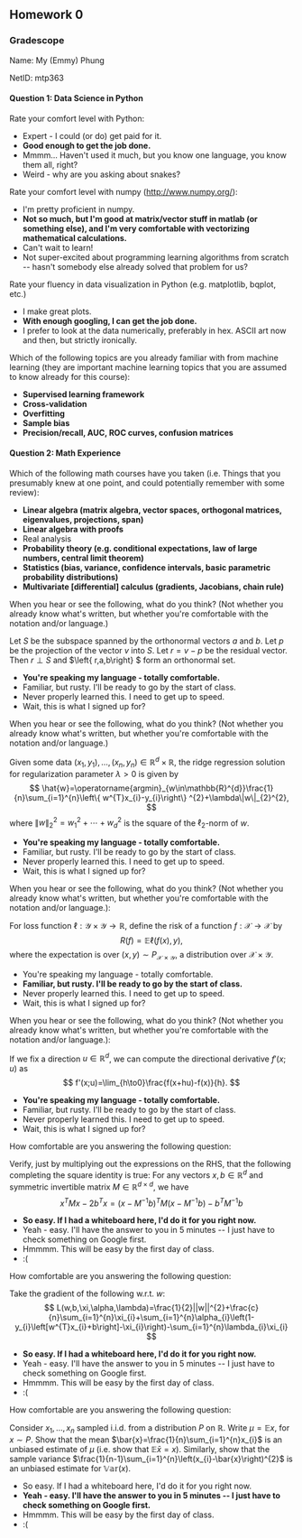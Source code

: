 ## Homework 0


### Gradescope

Name: My (Emmy) Phung <br>

NetID: mtp363

<div style=”page-break-after: always;”></div>

#### Question 1: Data Science in Python

Rate your comfort level with Python:

- Expert - I could (or do) get paid for it.
- **Good enough to get the job done.**
- Mmmm... Haven't used it much, but you know one language, you know them all, right?
- Weird - why are you asking about snakes?

Rate your comfort level with numpy (http://www.numpy.org/):

- I'm pretty proficient in numpy. 
- **Not so much, but I'm good at matrix/vector stuff in matlab (or
something else), and I'm very comfortable with vectorizing mathematical calculations.**
- Can't wait to learn!
- Not super-excited about programming learning algorithms from scratch -- hasn't somebody else already solved that problem for us?


Rate your fluency in data visualization in Python (e.g.
matplotlib, bqplot, etc.)

- I make great plots.
- **With enough googling, I can get the job done.**
- I prefer to look at the data numerically, preferably in hex.  ASCII art now and then, but strictly ironically. 

Which of the following topics are you already familiar with from
  machine learning (they are important machine learning topics that you are
  assumed to know already for this course):

- **Supervised learning framework**
- **Cross-validation**
- **Overfitting**
- **Sample bias**
- **Precision/recall, AUC, ROC curves, confusion matrices**

<div style=”page-break-after: always;”></div>

#### Question 2: Math Experience

Which of the following math courses have you taken (i.e. Things that you presumably knew at one point, and could potentially remember with some review):

- **Linear algebra (matrix algebra, vector spaces, orthogonal matrices, eigenvalues, projections, span)**
- **Linear algebra with proofs**
- Real analysis 
- **Probability theory (e.g. conditional expectations, law of large numbers, central limit theorem)**
- **Statistics (bias, variance, confidence intervals, basic parametric probability distributions)**
- **Multivariate [differential] calculus (gradients, Jacobians, chain rule)**



When you hear or see the following, what do you think?  (Not whether
  you already know what's written, but whether you're comfortable with the
  notation and/or language.)
 
 Let $S$ be the subspace
    spanned by the orthonormal vectors $a$ and $b$. Let $p$ be the
    projection of the vector $v$ into $S$. Let $r=v-p$ be the residual
    vector. Then $r\perp S$ and $\left\{ r,a,b\right\} $ form an orthonormal
    set.

- **You're speaking my language - totally comfortable.**
- Familiar, but rusty.  I'll be ready to go by the start of class.
- Never properly learned this.  I need to get up to speed.
- Wait, this is what I signed up for? 

When you hear or see the following, what do you think?  (Not whether
  you already know what's written, but whether you're comfortable with the
  notation and/or language.)

Given some data $\left(x_{1},y_{1}\right),\ldots,\left(x_{n},y_{n}\right)\in\mathbb{R}^{d}\times\mathbb{R}$,
    the ridge regression solution for regularization parameter $\lambda>0$
    is given by
    $$
      \hat{w}=\operatorname{argmin}_{w\in\mathbb{R}^{d}}\frac{1}{n}\sum_{i=1}^{n}\left\{ w^{T}x_{i}-y_{i}\right\} ^{2}+\lambda\|w\|_{2}^{2},
    $$
    where $\|w\|_{2}^{2}=w_{1}^{2}+\cdots+w_{d}^{2}$ is the square of
    the $\ell_{2}$-norm of $w$.
  
- **You're speaking my language - totally comfortable.**
- Familiar, but rusty.  I'll be ready to go by the start of class.
- Never properly learned this.  I need to get up to speed.
- Wait, this is what I signed up for? 

When you hear or see the following, what do you think?  (Not whether
  you already know what's written, but whether you're comfortable with the
  notation and/or language.):

For loss function $\ell:\mathcal{Y}\times\mathcal{Y}\to\mathbb{R}$,
    define the risk of a function $f:\mathcal{X}\to\mathcal{X}$ by 
    $$
      R(f)=\mathbb{E}\ell\left(f(x),y\right),
    $$
    where the expectation is over $(x,y)\sim P_{\mathcal{X}\times\mathcal{Y}}$, a distribution
    over $\mathcal{X}\times\mathcal{Y}$.
    
- You're speaking my language - totally comfortable.
- **Familiar, but rusty.  I'll be ready to go by the start of class.**
- Never properly learned this.  I need to get up to speed.
- Wait, this is what I signed up for? 

When you hear or see the following, what do you think?  (Not whether
  you already know what's written, but whether you're comfortable with the
  notation and/or language.):

If we fix a direction $u\in\mathbb{R}^{d}$,
    we can compute the directional derivative $f'(x;u)$ as
    $$
      f'(x;u)=\lim_{h\to0}\frac{f(x+hu)-f(x)}{h}.
    $$
 
- **You're speaking my language - totally comfortable.**
- Familiar, but rusty.  I'll be ready to go by the start of class.
- Never properly learned this.  I need to get up to speed.
- Wait, this is what I signed up for? 

How comfortable are you answering the following question:

Verify, just by multiplying out the expressions on the RHS, that
    the following completing the square identity is true: For any vectors
    $x,b\in\mathbb{R}^{d}$ and symmetric invertible matrix $M\in\mathbb{R}^{d\times d}$,
    we have
    $$
      x^{T}Mx-2b^{T}x  =  \left(x-M^{-1}b\right)^{T}M(x-M^{-1}b)-b^{T}M^{-1}b
    $$
    

- **So easy. If I had a whiteboard here, I'd do it for you right now.**
- Yeah - easy.  I'll have the answer to you in 5 minutes -- I just have to check something on Google first.  
- Hmmmm. This will be easy by the first day of class.
- :( 
 

How comfortable are you answering the following question: 

Take the gradient of the following w.r.t. $w$:
$$
      L(w,b,\xi,\alpha,\lambda)=\frac{1}{2}||w||^{2}+\frac{c}{n}\sum_{i=1}^{n}\xi_{i}+\sum_{i=1}^{n}\alpha_{i}\left(1-y_{i}\left[w^{T}x_{i}+b\right]-\xi_{i}\right)-\sum_{i=1}^{n}\lambda_{i}\xi_{i}
  $$
  

- **So easy. If I had a whiteboard here, I'd do it for you right now.**
- Yeah - easy.  I'll have the answer to you in 5 minutes -- I just have to check something on Google first.  
- Hmmmm. This will be easy by the first day of class.
- :( 


 How comfortable are you answering the following question: 

Consider $x_{1},\ldots,x_{n}$ sampled i.i.d.
    from a distribution $P$ on $\mathbb{R}$. Write $\mu=\mathbb{E} x$, for $x\sim P$.
    Show that the mean $\bar{x}=\frac{1}{n}\sum_{i=1}^{n}x_{i}$ is an unbiased
    estimate of $\mu$ (i.e. show that $\mathbb{E}\bar{x}=x$). Similarly, show that the sample variance
    $\frac{1}{n-1}\sum_{i=1}^{n}\left(x_{i}-\bar{x}\right)^{2}$ is an
    unbiased estimate for $\mathbb{Var}\left(x\right)$. 


- So easy. If I had a whiteboard here, I'd do it for you right now.
- **Yeah - easy.  I'll have the answer to you in 5 minutes -- I just have to check something on Google first.** 
- Hmmmm. This will be easy by the first day of class.
- :( 

